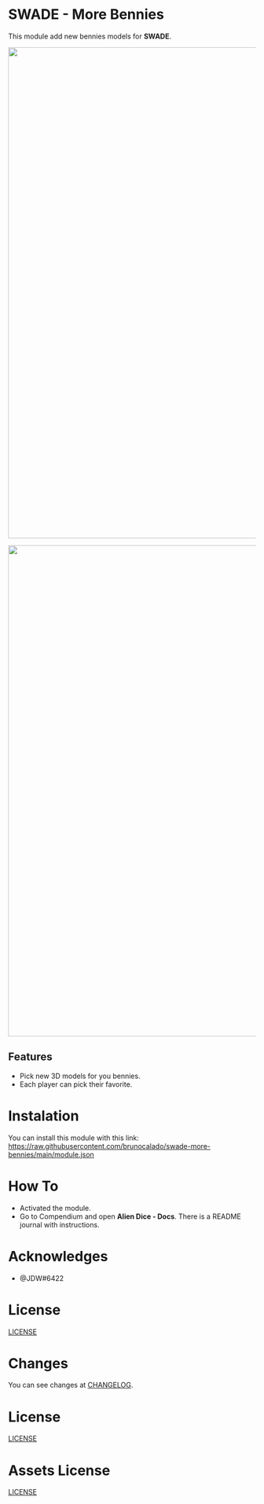 # SWADE - More Bennies
This module add new bennies models for **SWADE**.

<p align="center">
  <img width="1000" src="docs/docs_demo1.webp">
</p>

<p align="center">
  <img width="1000" src="docs/docs_demo2.webp">
</p>

## Features
- Pick new 3D models for you bennies.
- Each player can pick their favorite.

# Instalation
You can install this module with this link: https://raw.githubusercontent.com/brunocalado/swade-more-bennies/main/module.json

# How To
- Activated the module. 
- Go to Compendium and open **Alien Dice - Docs**. There is a README journal with instructions.

# Acknowledges
- @JDW#6422 

# License
[LICENSE](https://github.com/brunocalado/swade-more-bennies/blob/main/LICENSE)

# Changes
You can see changes at [CHANGELOG](CHANGELOG.md).

# License
[LICENSE](https://github.com/brunocalado/swade-more-bennies/blob/main/LICENSE.md)

# Assets License
[LICENSE](https://github.com/brunocalado/swade-more-bennies/blob/main/LICENSE-ASSETS.md)